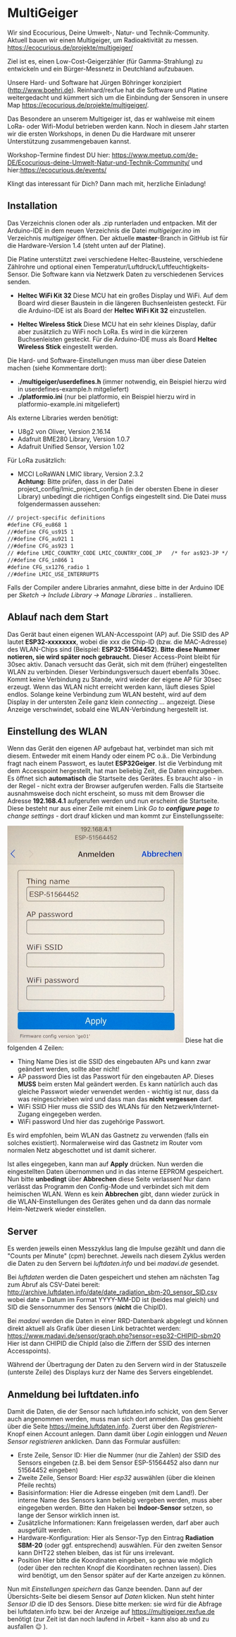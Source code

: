 
# MultiGeiger
Wir sind Ecocurious, Deine Umwelt-, Natur-  und Technik-Community.
Aktuell bauen wir einen Multigeiger, um Radioaktivität zu messen. https://ecocurious.de/projekte/multigeiger/

Ziel ist es, einen Low-Cost-Geigerzähler (für Gamma-Strahlung) zu entwickeln und ein Bürger-Messnetz in Deutchland aufzubauen.

Unsere Hard- und Software hat Jürgen Böhringer konzipiert (http://www.boehri.de). Reinhard/rexfue hat die Software und Platine weitergedacht und kümmert sich um die Einbindung der Sensoren in unsere Map https://ecocurious.de/projekte/multigeiger/.

Das Besondere an unserem Multigeiger ist, das er wahlweise mit einem LoRa- oder Wifi-Modul betrieben werden kann. Noch in diesem Jahr starten wir die ersten Workshops, in denen Du die Hardware mit unserer Unterstützung zusammengebauen kannst.

Workshop-Termine findest DU hier: https://www.meetup.com/de-DE/Ecocurious-deine-Umwelt-Natur-und-Technik-Community/
und hier:https://ecocurious.de/events/

Klingt das interessant für Dich? Dann mach mit, herzliche Einladung!

## Installation
Das Verzeichnis clonen oder als .zip runterladen und entpacken. Mit der Arduino-IDE in dem neuen Verzeichnis die Datei *multigeiger.ino* im Verzeichnis *multigeiger* öffnen.
Der aktuelle **master**-Branch in GitHub ist für die Hardware-Version 1.4 (steht unten auf der Platine).

Die Platine unterstützt zwei verschiedene Heltec-Bausteine, verschiedene Zählrohre und optional einen Temperatur/Luftdruck/Luftfeuchtigkeits-Sensor.
Die Software kann via Netzwerk Daten zu verschiedenen Services senden.

 * **Heltec WiFi Kit 32**
Diese MCU hat ein großes Display und WiFi.
Auf dem Board wird dieser Baustein in die längeren Buchsenleisten gesteckt.
Für die Arduino-IDE ist als Board der **Heltec WiFi Kit 32** einzustellen.

 * **Heltec Wireless Stick**
Diese MCU hat ein sehr kleines Display, dafür aber zusätzlich zu WiFi noch LoRa.
Es wird in die kürzeren Buchsenleisten gesteckt.
Für die Arduino-IDE muss als Board **Heltec Wireless Stick** eingestellt werden.

Die Hard- und Software-Einstellungen muss man über diese Dateien machen (siehe Kommentare dort):

 * **./multigeiger/userdefines.h** (immer notwendig, ein Beispiel hierzu wird in userdefines-example.h mitgeliefert)
 * **./platformio.ini** (nur bei platformio, ein Beispiel hierzu wird in platformio-example.ini mitgeliefert)

Als externe Libraries werden benötigt:

 * U8g2 von Oliver, Version 2.16.14
 * Adafruit BME280 Library, Version 1.0.7
 * Adafruit Unified Sensor, Version 1.02

Für LoRa zusätzlich:
 * MCCI LoRaWAN LMIC library, Version 2.3.2  
**Achtung:** Bitte prüfen, dass in der Datei  project_config/lmic_project_config.h (in der obersten Ebene in dieser Library) unbedingt
die richtigen Configs eingestellt sind. Die Datei muss folgendermassen aussehen:
```
// project-specific definitions
#define CFG_eu868 1
//#define CFG_us915 1
//#define CFG_au921 1
//#define CFG_as923 1
// #define LMIC_COUNTRY_CODE LMIC_COUNTRY_CODE_JP	/* for as923-JP */
//#define CFG_in866 1
#define CFG_sx1276_radio 1
//#define LMIC_USE_INTERRUPTS
```

Falls der Compiler andere Libraries anmahnt, diese bitte in der Arduino IDE per *Sketch -> Include Library -> Manage Libraries ..* installieren.

## Ablauf nach dem Start
Das Gerät baut einen eigenen WLAN-Accesspoint (AP) auf. Die SSID des AP lautet **ESP32-xxxxxxxx**, wobei die xxx
die Chip-ID (bzw. die MAC-Adresse) des WLAN-Chips sind (Beispiel: **ESP32-51564452**).
**Bitte diese Nummer notieren, sie wird später noch gebraucht.**
Dieser Access-Point bleibt für 30sec aktiv. Danach versucht das Gerät, sich mit dem (früher) eingestellten WLAN
zu verbinden. Dieser Verbindungsversuch dauert ebenfalls 30sec. Kommt keine Verbindung zu Stande, wird wieder der
eigene AP für 30sec erzeugt. Wenn das WLAN nicht erreicht werden kann, läuft dieses Spiel endlos.
Solange keine Verbindung zum WLAN besteht, wird auf dem Display in der untersten Zeile ganz klein *connecting ...*
angezeigt. Diese Anzeige verschwindet, sobald eine WLAN-Verbindung hergestellt ist.

## Einstellung des WLAN
Wenn das Gerät den eigenen AP aufgebaut hat, verbindet man sich mit diesem. Entweder mit einem Handy oder einem PC o.ä..
Die Verbindung fragt nach einem Passwort, es lautet **ESP32Geiger**.
Ist die Verbindung mit dem Accesspoint hergestellt, hat man beliebig Zeit, die Daten einzugeben.
Es öffnet sich **automatisch** die Startseite des Gerätes. Es braucht also - in der Regel - nicht extra der Browser aufgerufen werden.
Falls die Startseite ausnahmsweise doch nicht erscheint, so muss mit dem Browser die Adresse **192.168.4.1** aufgerufen werden und nun erscheint die Startseite.
Diese besteht nur aus einer Zeile mit einem Link *Go to __configure page__ to change settings* - dort drauf klicken und man kommt zur Einstellungsseite:

![config](/images/config1.png)
Diese hat die folgenden 4 Zeilen:
 * Thing Name
 Dies ist die SSID des eingebauten APs und kann zwar geändert werden, sollte aber nicht!
 * AP password
 Dies ist das Passwort für den eingebauten AP. Dieses **MUSS** beim ersten Mal geändert werden. Es kann natürlich auch das gleiche Passwort wieder verwendet werden - wichtig ist nur, dass da was reingeschrieben wird und dass man das **nicht vergessen** darf.
 * WiFi SSID
 Hier muss die SSID des WLANs für den Netzwerk/Internet-Zugang eingegeben werden.
 * WiFi password
 Und hier das zugehörige Passwort.

Es wird empfohlen, beim WLAN das Gastnetz zu verwenden (falls ein solches existiert). Normalerweise wird das Gastnetz im Router vom normalen Netz abgeschottet und ist damit sicherer.

Ist alles eingegeben, kann man auf **Apply** drücken. Nun werden die eingestellten Daten übernommen und in das interne EEPROM gespeichert. Nun bitte **unbedingt** über **Abbrechen** diese Seite verlassen! Nur dann verlässt das Programm den Config-Mode und verbindet sich mit dem heimischen WLAN. Wenn es kein **Abbrechen** gibt, dann wieder zurück in die WLAN-Einstellungen des Gerätes gehen und da dann das normale Heim-Netzwerk wieder einstellen.

## Server
Es werden jeweils einen Messzyklus lang die Impulse gezählt und dann die "Counts per Minute" (cpm) berechnet.
Jeweils nach diesem Zyklus werden die Daten zu den Servern bei *luftdaten.info* und bei *madavi.de* gesendet.

Bei *luftdaten* werden die Daten gespeichert und stehen am nächsten Tag zum Abruf als CSV-Datei bereit:
http://archive.luftdaten.info/date/date_radiation_sbm-20_sensor_SID.csv
wobei date = Datum im Format YYYY-MM-DD ist (beides mal gleich) und SID die Sensornummer des Sensors (**nicht** die ChipID).

Bei *madavi* werden die Daten in einer RRD-Datenbank abgelegt und können direkt aktuell als Grafik über diesen Link betrachtet werden:
https://www.madavi.de/sensor/graph.php?sensor=esp32-CHIPID-sbm20
Hier ist dann CHIPID die ChipId (also die Ziffern der SSID des internen Accesspoints).

Während der Übertragung der Daten zu den Servern wird in der Statuszeile (unterste Zeile) des Displays kurz der Name des Servers eingeblendet.

## Anmeldung bei luftdaten.info
Damit die Daten, die der Sensor nach luftdaten.info schickt, von dem Server auch angenommen werden, muss man sich dort anmelden. Das geschieht über die Seite https://meine.luftdaten.info.
Zuerst über den *Registrieren*-Knopf einen Account anlegen. Dann damit über *Login* einloggen und *Neuen Sensor registrieren* anklicken.
Dann das Formular ausfüllen:
 * Erste Zeile, Sensor ID:
 Hier die Nummer (nur die Zahlen) der SSID des Sensors eingeben (z.B. bei dem Sensor ESP-51564452 also dann nur 51564452 eingeben)
 * Zweite Zeile, Sensor Board:
 Hier *esp32* auswählen (über die kleinen Pfeile rechts)
 * Basisinformation:
 Hier die Adresse eingeben (mit dem Land!). Der interne Name des Sensors kann beliebig vergeben werden, muss aber eingegeben werden. Bitte den Haken bei **Indoor-Sensor** setzen, so lange der Sensor wirklich innen ist.
 * Zusätzliche Informationen:
 Kann freigelassen werden, darf aber auch ausgefüllt werden.
 * Hardware-Konfiguration:
 Hier als Sensor-Typ den Eintrag **Radiation SBM-20** (oder ggf. entsprechend) auswählen. Für den zweiten Sensor kann DHT22 stehen bleiben, das ist für uns irrelevant.
 * Position
 Hier bitte die Koordinaten eingeben, so genau wie möglich (oder über den rechten Knopf die Koordinaten rechnen lassen). Dies wird benötigt, um den Sensor später auf der Karte anzeigen zu können.

 Nun mit *Einstellungen speichern* das Ganze beenden. Dann auf der Übersichts-Seite bei diesem Sensor auf *Daten* klicken. Nun steht hinter *Sensor ID* die ID des Sensors. Diese bitte merken: sie wird für die Abfrage bei luftdaten.info bzw. bei der Anzeige auf https://multigeiger.rexfue.de benötigt (zur Zeit ist dan noch laufend in Arbeit - kann also ab und zu ausfallen :wink: ).

